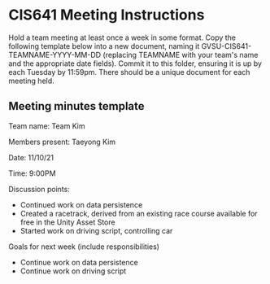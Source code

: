 # CIS641 Meeting Instructions

Hold a team meeting at least once a week in some format.  Copy the following template below into a new document, naming it GVSU-CIS641-TEAMNAME-YYYY-MM-DD (replacing TEAMNAME with your team's name and the appropriate date fields).  Commit it to this folder, ensuring it is up by each Tuesday by 11:59pm.  There should be a unique document for each meeting held.

## Meeting minutes template

Team name: Team Kim

Members present: Taeyong Kim

Date: 11/10/21

Time: 9:00PM

Discussion points: 

* Continued work on data persistence
* Created a racetrack, derived from an existing race course available for free in the Unity Asset Store
* Started work on driving script, controlling car

Goals for next week (include responsibilities)

* Continue work on data persistence
* Continue work on driving script